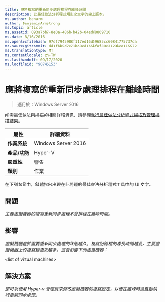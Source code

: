 ```yaml
---
title: 應將複寫的重新同步處理排程在離峰時間
description: 此最佳做法分析程式規則之文字的線上版本。
ms.author: benarm
author: BenjaminArmstrong
ms.topic: article
ms.assetid: 093a7bb7-8e0a-486b-b42b-04edd8809710
ms.date: 8/16/2016
ms.openlocfilehash: 97df7945988f117ed16d59685cc60841775737da
ms.sourcegitcommit: dd1fbb5d7e71ba8cd1b5bfaf38e3123bca115572
ms.translationtype: MT
ms.contentlocale: zh-TW
ms.lasthandoff: 09/17/2020
ms.locfileid: "90746153"
---
```

# <a name="resynchronization-of-replication-should-be-scheduled-for-off-peak-hours"></a>應將複寫的重新同步處理排程在離峰時間

>適用於：Windows Server 2016

如需最佳做法與掃描的相關詳細資訊，請參閱[執行最佳做法分析程式掃描及管理掃描結果](https://go.microsoft.com/fwlink/p/?LinkID=223177)。

|屬性|詳細資料|
|-|-|
|**作業系統**|Windows Server 2016|
|**產品/功能**|Hyper-V|
|**嚴重性**|警告|
|**類別**|作業|

在下列各節中，斜體指出出現在此問題的最佳做法分析程式工具中的 UI 文字。

## <a name="issue"></a>問題
*主要虛擬機器的複寫重新同步處理不會排程在離峰時間。*

## <a name="impact"></a>影響
*虛擬機器處於需要重新同步處理的狀態越久，複寫記錄檔的成長時間越長，主要虛擬機器上的複寫變更就越多。這會影響下列虛擬機器：*

\<list of virtual machines>

## <a name="resolution"></a>解決方案
*您可以使用 Hyper-v 管理員來修改虛擬機器的複寫設定，以便在離峰時段自動執行重新同步處理。*



